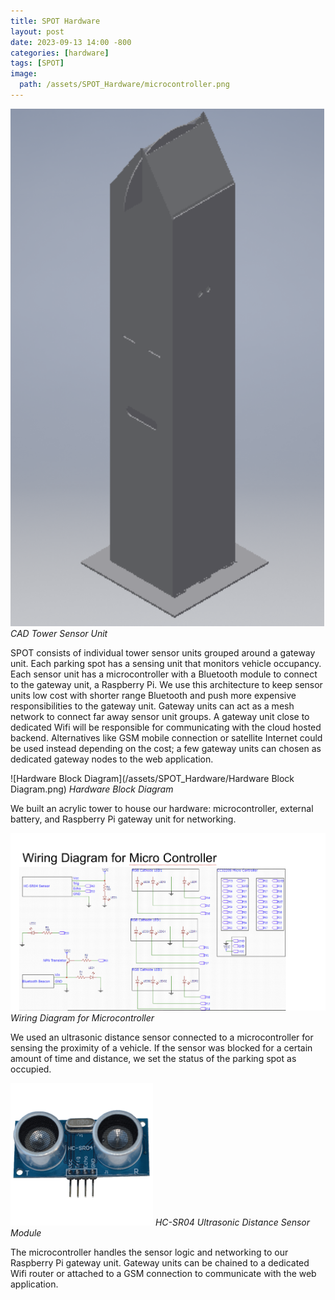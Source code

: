 ```yaml
---
title: SPOT Hardware
layout: post
date: 2023-09-13 14:00 -800
categories: [hardware]
tags: [SPOT]
image:
  path: /assets/SPOT_Hardware/microcontroller.png
---
```

![Tower Sensor Unit](/assets/SPOT_Hardware/cad_spot_unit.png)
_CAD Tower Sensor Unit_

SPOT consists of individual tower sensor units grouped around a gateway unit. Each parking spot has a sensing unit that monitors vehicle occupancy. Each sensor unit has a microcontroller with a Bluetooth module to connect to the gateway unit, a Raspberry Pi. We use this architecture to keep sensor units low cost with shorter range Bluetooth and push more expensive responsibilities to the gateway unit. Gateway units can act as a mesh network to connect far away sensor unit groups. A gateway unit close to dedicated Wifi will be responsible for communicating with the cloud hosted backend. Alternatives like GSM mobile connection or satellite Internet could be used instead depending on the cost; a few gateway units can chosen as dedicated gateway nodes to the web application.

![Hardware Block Diagram](/assets/SPOT_Hardware/Hardware Block Diagram.png)
_Hardware Block Diagram_

We built an acrylic tower to house our hardware: microcontroller, external battery, and Raspberry Pi gateway unit for networking.

![Microcontroller wiring](/assets/SPOT_Hardware/mc_wiring.png)
_Wiring Diagram for Microcontroller_

We used an ultrasonic distance sensor connected to a microcontroller for sensing the proximity of a vehicle. If the sensor was blocked for a certain amount of time and distance, we set the status of the parking spot as occupied.

![Ultrasonic Sensor](/assets/SPOT_Hardware/ultrasonic_sensor.png)
_HC-SR04 Ultrasonic Distance Sensor Module_

The microcontroller handles the sensor logic and networking to our Raspberry Pi gateway unit. Gateway units can be chained to a dedicated Wifi router or attached to a GSM connection to communicate with the web application.
